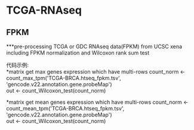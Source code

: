 # TCGA-RNAseq
## FPKM
***pre-processing TCGA or GDC RNAseq data(FPKM) from UCSC xena \
including FPKM normalization and Wilcoxon rank sum test

代码示例: \
*matrix get max genes expression which have multi-rows
count_norm <- count_max_tpm('TCGA-BRCA.htseq_fpkm.tsv', 'gencode.v22.annotation.gene.probeMap') \
out <- count_Wilcoxon_test(count_norm) 

*matrix get mean genes expression which have multi-rows
count_norm <- count_mean_tpm('TCGA-BRCA.htseq_fpkm.tsv', 'gencode.v22.annotation.gene.probeMap') \
out <- count_Wilcoxon_test(count_norm) 

